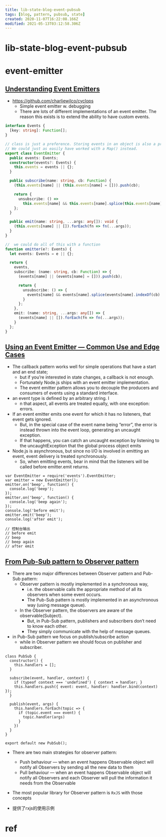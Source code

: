 ```yaml
---
title: lib-state-blog-event-pubsub
tags: [blog, pattern, pubsub, state]
created: 2020-11-07T16:22:08.166Z
modified: 2021-05-13T03:12:58.306Z
---
```


# lib-state-blog-event-pubsub

# event-emitter

## [Understanding Event Emitters](https://css-tricks.com/understanding-event-emitters/)

- https://github.com/charliewilco/cyclops
  - Simple event emitter w. debugging
  - There are lots of different implementations of an event emitter. The reason this exists is to extend the ability to have custom events.

```typescript
interface Events {
  [key: string]: Function[];
}

// class is just a preference. Storing events in an object is also a preference. 
// We could just as easily have worked with a Map() instead. 
export class EventEmitter {
  public events: Events;
  constructor(events?: Events) {
    this.events = events || {};
  }

  public subscribe(name: string, cb: Function) {
    (this.events[name] || (this.events[name] = [])).push(cb);

    return {
      unsubscribe: () =>
        this.events[name] && this.events[name].splice(this.events[name].indexOf(cb) >>> 0, 1)
    };
  }

  public emit(name: string, ...args: any[]): void {
    (this.events[name] || []).forEach(fn => fn(...args));
  }
}

//  we could do all of this with a function
function emitter(e?: Events) {
  let events: Events = e || {};

  return {
    events,
    subscribe: (name: string, cb: Function) => {
      (events[name] || (events[name] = [])).push(cb);

      return {
        unsubscribe: () => {
          events[name] && events[name].splice(events[name].indexOf(cb) >>> 0, 1);
        }
      };
    },
    emit: (name: string, ...args: any[]) => {
      (events[name] || []).forEach(fn => fn(...args));
    }
  };
}
```

## [Using an Event Emitter — Common Use and Edge Cases](https://www.yld.io/blog/using-an-event-emitter-common-use-and-edge-cases/)

- The callback pattern works well for simple operations that have a start and an end state; 
  - but if you’re interested in state changes, a callback is not enough. 
  - Fortunately Node.js ships with an event emitter implementation. 
  - The event emitter pattern allows you to decouple the producers and consumers of events using a standard interface.
- an event type is defined by an arbitrary string. I
  - n that aspect, all events are treated equally, with one exception: errors.
- If an event emitter emits one event for which it has no listeners, that event gets ignored. 
  - But, in the special case of the event name being “error”, the error is instead thrown into the event loop, generating an uncaught exception.
  - If that happens, you can catch an uncaught exception by listening to the uncaughtException that the global process object emits
- Node.js is asynchronous, but since no I/O is involved in emitting an event, event delivery is treated synchronously.
  - So, when emitting events, bear in mind that the listeners will be called before emitter.emit returns.

```JS
var EventEmitter = require('events').EventEmitter;
var emitter = new EventEmitter();
emitter.on('beep', function() {
  console.log('beep');
});
emitter.on('beep', function() {
  console.log('beep again');
});
console.log('before emit');
emitter.emit('beep');
console.log('after emit');

// 控制台输出
// before emit    
// beep    
// beep again    
// after emit
```

## [From Pub-Sub pattern to Observer pattern](https://medium.com/@huytrongnguyen1985/from-pub-sub-pattern-to-observer-pattern-f4ae1e425cc9)

- There are two major differences between Observer pattern and Pub-Sub pattern:
  - Observer pattern is mostly implemented in a synchronous way, 
    - i.e. the observable calls the appropriate method of all its observers when some event occurs. 
    - The Pub-Sub pattern is mostly implemented in an asynchronous way (using message queue).
  - In the Observer pattern, the observers are aware of the observable(Subject). 
    - But, in Pub-Sub pattern, publishers and subscribers don’t need to know each other. 
    - They simply communicate with the help of message queues.
- in Pub-Sub pattern we focus on publish/subscribe action 
  - while in Observer pattern we should focus on publisher and subscriber.

```JS
class PubSub {
  constructor() {
    this.handlers = [];
  }

  subscribe(event, handler, context) {
    if (typeof context === 'undefined') { context = handler; }
    this.handlers.push({ event: event, handler: handler.bind(context) });
  }

  publish(event, args) {
    this.handlers.forEach(topic => {
      if (topic.event === event) {
        topic.handler(args)
      }
    })
  }
}

export default new PubSub();
```

- There are two main strategies for observer pattern:
  - Push behaviour — when an event happens Observable object will notify all Observers by sending all the new data to them
  - Pull behaviour — when an event happens Observable object will notify all Observers and each Observer will pull the information it needs from the Observable
- The most popular library for Observer pattern is `RxJS` with those concepts

- 提供了rxjs的使用示例
# ref

